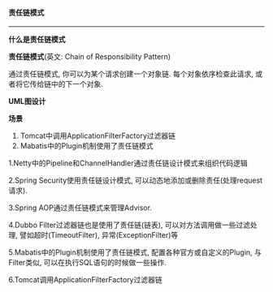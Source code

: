 #### 责任链模式

---

**什么是责任链模式**

**责任链模式**(英文: Chain of Responsibility Pattern)

通过责任链模式, 你可以为某个请求创建一个对象链. 每个对象依序检查此请求, 或者将它传给链中的下一个对象.



**UML图设计**





**场景**

1. Tomcat中调用ApplicationFilterFactory过滤器链
2. Mabatis中的Plugin机制使用了责任链模式



1.Netty中的Pipeline和ChannelHandler通过责任链设计模式来组织代码逻辑

2.Spring Security使用责任链设计模式, 可以动态地添加或删除责任(处理request请求).

3.Spring AOP通过责任链模式来管理Advisor.

4.Dubbo Filter过滤器链也是使用了责任链(链表), 可以对方法调用做一些过滤处理, 譬如超时(TimeoutFilter), 异常(ExceptionFilter)等

5.Mabatis中的Plugin机制使用了责任链模式, 配置各种官方或自定义的Plugin, 与Filter类似, 可以在执行SQL语句的时候做一些操作.

6.Tomcat调用ApplicationFilterFactory过滤器链
